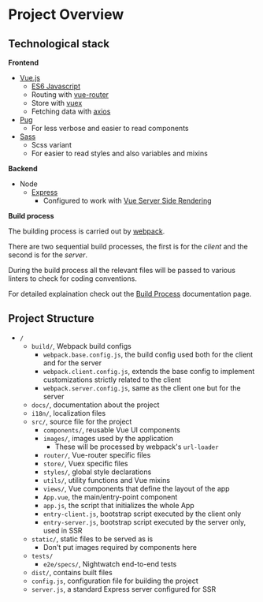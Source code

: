 # Project Overview

## Technological stack

**Frontend**

* [Vue.js](https://vuejs.org/)
  * [ES6 Javascript](http://es6-features.org)
  * Routing with [vue-router](https://router.vuejs.org/en/)
  * Store with [vuex](https://vuex.vuejs.org/en/)
  * Fetching data with [axios](https://github.com/mzabriskie/axios)
* [Pug](https://pugjs.org/)
  * For less verbose and easier to read components
* [Sass](http://sass-lang.com/)
  * Scss variant
  * For easier to read styles and also variables and mixins

**Backend**

* Node
  * [Express](https://expressjs.com/)
    * Configured to work with [Vue Server Side Rendering](https://ssr.vuejs.org/en/)

**Build process**

The building process is carried out by [webpack](https://webpack.js.org/).

There are two sequential build processes, the first is for the *client* and the second is for the *server*.

During the build process all the relevant files will be passed to various linters to check for coding conventions.

For detailed explaination check out the [Build Process](Build-Process.md) documentation page.

## Project Structure

* `/`
  * `build/`, Webpack build configs
    * `webpack.base.config.js`, the build config used both for the client and for the server
    * `webpack.client.config.js`, extends the base config to implement customizations strictly related to the client
    * `webpack.server.config.js`, same as the client one but for the server
  * `docs/`, documentation about the project
  * `i18n/`, localization files
  * `src/`, source file for the project
    * `components/`, reusable Vue UI components
    * `images/`, images used by the application
      * These will be processed by webpack's `url-loader`
    * `router/`, Vue-router specific files
    * `store/`, Vuex specific files
    * `styles/`, global style declarations
    * `utils/`, utility functions and Vue mixins
    * `views/`, Vue components that define the layout of the app
    * `App.vue`, the main/entry-point component
    * `app.js`, the script that initializes the whole App
    * `entry-client.js`, bootstrap script executed by the client only
    * `entry-server.js`, bootstrap script executed by the server only, used in SSR
  * `static/`, static files to be served as is
    * Don't put images required by components here
  * `tests/`
    * `e2e/specs/`, Nightwatch end-to-end tests
  * `dist/`, contains built files
  * `config.js`, configuration file for building the project
  * `server.js`, a standard Express server configured for SSR
